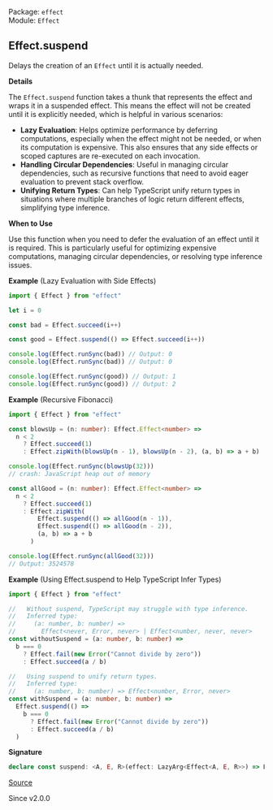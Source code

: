 Package: `effect`<br />
Module: `Effect`<br />

## Effect.suspend

Delays the creation of an `Effect` until it is actually needed.

**Details**

The `Effect.suspend` function takes a thunk that represents the effect and
wraps it in a suspended effect. This means the effect will not be created
until it is explicitly needed, which is helpful in various scenarios:
- **Lazy Evaluation**: Helps optimize performance by deferring computations,
  especially when the effect might not be needed, or when its computation is
  expensive. This also ensures that any side effects or scoped captures are
  re-executed on each invocation.
- **Handling Circular Dependencies**: Useful in managing circular
  dependencies, such as recursive functions that need to avoid eager
  evaluation to prevent stack overflow.
- **Unifying Return Types**: Can help TypeScript unify return types in
  situations where multiple branches of logic return different effects,
  simplifying type inference.

**When to Use**

Use this function when you need to defer the evaluation of an effect until it
is required. This is particularly useful for optimizing expensive
computations, managing circular dependencies, or resolving type inference
issues.

**Example** (Lazy Evaluation with Side Effects)

```ts
import { Effect } from "effect"

let i = 0

const bad = Effect.succeed(i++)

const good = Effect.suspend(() => Effect.succeed(i++))

console.log(Effect.runSync(bad)) // Output: 0
console.log(Effect.runSync(bad)) // Output: 0

console.log(Effect.runSync(good)) // Output: 1
console.log(Effect.runSync(good)) // Output: 2
```

**Example** (Recursive Fibonacci)

```ts
import { Effect } from "effect"

const blowsUp = (n: number): Effect.Effect<number> =>
  n < 2
    ? Effect.succeed(1)
    : Effect.zipWith(blowsUp(n - 1), blowsUp(n - 2), (a, b) => a + b)

console.log(Effect.runSync(blowsUp(32)))
// crash: JavaScript heap out of memory

const allGood = (n: number): Effect.Effect<number> =>
  n < 2
    ? Effect.succeed(1)
    : Effect.zipWith(
        Effect.suspend(() => allGood(n - 1)),
        Effect.suspend(() => allGood(n - 2)),
        (a, b) => a + b
      )

console.log(Effect.runSync(allGood(32)))
// Output: 3524578
```

**Example** (Using Effect.suspend to Help TypeScript Infer Types)

```ts
import { Effect } from "effect"

//   Without suspend, TypeScript may struggle with type inference.
//   Inferred type:
//     (a: number, b: number) =>
//       Effect<never, Error, never> | Effect<number, never, never>
const withoutSuspend = (a: number, b: number) =>
  b === 0
    ? Effect.fail(new Error("Cannot divide by zero"))
    : Effect.succeed(a / b)

//   Using suspend to unify return types.
//   Inferred type:
//     (a: number, b: number) => Effect<number, Error, never>
const withSuspend = (a: number, b: number) =>
  Effect.suspend(() =>
    b === 0
      ? Effect.fail(new Error("Cannot divide by zero"))
      : Effect.succeed(a / b)
  )
```

**Signature**

```ts
declare const suspend: <A, E, R>(effect: LazyArg<Effect<A, E, R>>) => Effect<A, E, R>
```

[Source](https://github.com/Effect-TS/effect/tree/main/packages/effect/src/Effect.ts#L3276)

Since v2.0.0
